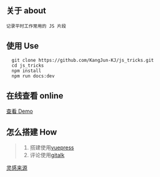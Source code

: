 ## 关于 about

    记录平时工作常用的 JS 片段

## 使用 Use

```
  git clone https://github.com/KangJun-KJ/js_tricks.git
  cd js_tricks
  npm install
  npm run docs:dev
```

## 在线查看 online

[查看 Demo](https://qishaoxuan.github.io/js_tricks/)

## 怎么搭建 How 
> 1. 搭建使用[vuepress](https://vuepress.vuejs.org)
> 2. 评论使用[gitalk](https://gitalk.github.io/)

[灵感来源](https://github.com/QiShaoXuan/js_tricks)
